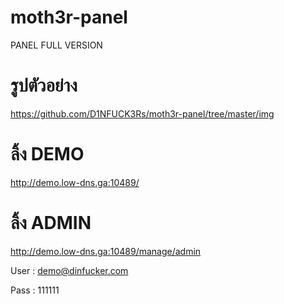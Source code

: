 # moth3r-panel

PANEL FULL VERSION

# รูปตัวอย่าง
https://github.com/D1NFUCK3Rs/moth3r-panel/tree/master/img

# ลิ้ง DEMO 
http://demo.low-dns.ga:10489/

# ลิ้ง ADMIN
http://demo.low-dns.ga:10489/manage/admin


User : demo@dinfucker.com

Pass : 111111
